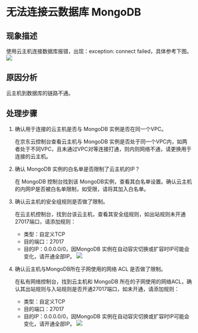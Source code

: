 # 无法连接云数据库 MongoDB

## 现象描述
使用云主机连接数据库报错，出现：exception: connect failed，具体参考下图。
![](https://github.com/jdcloudcom/cn/blob/master/image/mongodb/mongo-027.png)

## 原因分析
云主机到数据库的链路不通。

## 处理步骤

1. 确认用于连接的云主机是否与 MongoDB 实例是否在同一个VPC。

   在京东云控制台查看云主机与 MongoDB 实例是否处于同一个VPC内，如两者处于不同VPC，且未通过VPC对等连接打通，则内则网络不通，请更换用于连接的云主机。

1. 确认 MongoDB 实例的白名单是否限制了云主机的IP？

   在 MongoDB 控制台找到该 MongoDB实例，查看其白名单设置。确认云主机的内网IP是否被白名单限制，如受限，请将其加入白名单。

1. 确认云主机的安全组规则是否做了限制。

   在云主机控制台，找到台该云主机，查看其安全组规则，如出站规则未开通27017端口，请添加规则：
   - 类型：自定义TCP
   - 目的端口：27017
   - 目的IP：0.0.0.0/0，因MongoDB 实例在自动容灾切换或扩容时IP可能会变化，请开通全部IP。
	![](https://github.com/jdcloudcom/cn/blob/master/image/mongodb/mongo-028.png)
	
1. 确认云主机与MongoDB所在子网使用的网络 ACL 是否做了限制。

   在私有网络控制台，找到云主机和 MongoDB 所在的子网使用的网络ACL，确认其出站规则与入站规则是否开通27017端口，如未开通，请添加规则：
   - 类型：自定义TCP
   - 目的端口：27017
   - 目的IP：0.0.0.0/0，因MongoDB 实例在自动容灾切换或扩容时IP可能会变化，请开通全部IP。
   ![](https://github.com/jdcloudcom/cn/blob/master/image/mongodb/mongo-029.png)

